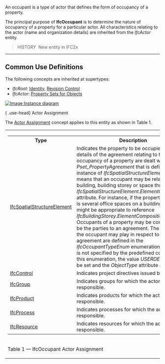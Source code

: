 An occupant is a type of actor that defines the form of occupancy of a property.

The principal purpose of **IfcOccupant** is to determine the nature of occupancy of a property for a particular actor. All characteristics relating to the actor (name and organization details) are inherited from the _IfcActor_ entity.

> HISTORY&nbsp; New entity in IFC2x

___
## Common Use Definitions
The following concepts are inherited at supertypes:

* _IfcRoot_: [Identity](../../templates/identity.htm), [Revision Control](../../templates/revision-control.htm)
* _IfcActor_: [Property Sets for Objects](../../templates/property-sets-for-objects.htm)

[![Image](../../../img/diagram.png)&nbsp;Instance diagram](../../../annex/annex-d/common-use-definitions/ifcoccupant.htm)

{ .use-head}
Actor Assignment

The [Actor Assignment](../../templates/actor-assignment.htm) concept applies to this entity as shown in Table 1.

<table>
<tr><td>
<table class="gridtable">
<tr><th><b>Type</b></th><th><b>Description</b></th></tr>
<tr><td><a href="../../ifcproductextension/lexical/ifcspatialstructureelement.htm">IfcSpatialStructureElement</a></td><td>Indicates the property to be occupied. Particular details of the agreement relating to the occupancy of a property are dealt within the <em>Pset_PropertyAgreement</em> that is defined for the instance of <em>IfcSpatialStructureElement</em>. This means that an occupant may be related to a site, building, building storey or space through the <em>IfcSpatialStructureElement.ElementComposition</em> attribute. For instance, if the property concerned is several office spaces on a building storey, it might be appropriate to reference <em>IfcBuildingStorey.ElementComposition=PARTIAL</em>.  Occupants of a property may be considered to be the parties to an agreement. The roles that the occupant may play in respect to an agreement are defined in the <em>IfcOccupantTypeEnum</em> enumeration. If the role is not specified by the predefined contents of this enumeration, the value <em>USERDEFINED</em> may be set and the <em>ObjectType</em> attribute asserted.</td></tr>
<tr><td><a href="../../ifckernel/lexical/ifccontrol.htm">IfcControl</a></td><td>Indicates project directives issued by the actor.</td></tr>
<tr><td><a href="../../ifckernel/lexical/ifcgroup.htm">IfcGroup</a></td><td>Indicates groups for which the actor is responsible.</td></tr>
<tr><td><a href="../../ifckernel/lexical/ifcproduct.htm">IfcProduct</a></td><td>Indicates products for which the actor is responsible.</td></tr>
<tr><td><a href="../../ifckernel/lexical/ifcprocess.htm">IfcProcess</a></td><td>Indicates processes for which the actor is responsible.</td></tr>
<tr><td><a href="../../ifckernel/lexical/ifcresource.htm">IfcResource</a></td><td>Indicates resources for which the actor is responsible.</td></tr>
</table>
</td></tr>
<tr><td><p class="table">Table 1 &mdash; IfcOccupant Actor Assignment</p></td></tr></table>